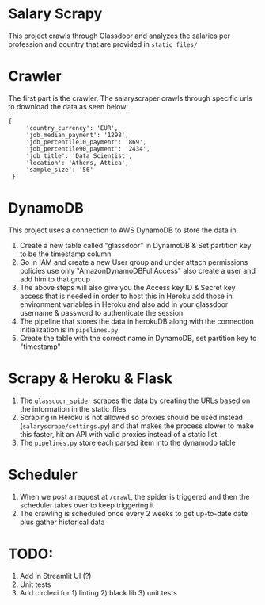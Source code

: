 # Salary Scrapy 
This project crawls through Glassdoor and analyzes the salaries per profession and country
that are provided in ``static_files/``

# Crawler
The first part is the crawler. The salaryscraper crawls through specific urls to download the data as seen below:

``` 
{
     'country_currency': 'EUR',
     'job_median_payment': '1298',
     'job_percentile10_payment': '869',
     'job_percentile90_payment': '2434',
     'job_title': 'Data Scientist',
     'location': 'Athens, Attica',
     'sample_size': '56'
 }
 ```

# DynamoDB
This project uses a connection to AWS DynamoDB to store the data in.
   1. Create a new table called "glassdoor" in DynamoDB & Set partition key to be the timestamp column 
   2. Go in IAM and create a new User group and under attach permissions policies use only "AmazonDynamoDBFullAccess" 
   also create a user and add him to that group
   3. The above steps will also give you the Access key ID & Secret key access that is needed in order to host this in Heroku
   add those in environment variables in Heroku and also add in your glassdoor username & password to authenticate the session
   4. The pipeline that stores the data in herokuDB along with the connection initialization is in `pipelines.py`
   5. Create the table with the correct name in DynamoDB, set partition key to "timestamp"

# Scrapy & Heroku & Flask 
   1. The ```glassdoor_spider``` scrapes the data by creating the URLs based on the information in the static_files
   2. Scraping in Heroku is not allowed so proxies should be used instead (`salaryscrape/settings.py`) and that makes the process slower
   to make this faster, hit an API with valid proxies instead of a static list
   3. The ```pipelines.py``` store each parsed item into the dynamodb table

# Scheduler
   1. When we post a request at ```/crawl```, the spider is triggered and then the scheduler takes over to keep triggering it 
   2. The crawling is scheduled once every 2 weeks to get up-to-date date plus gather historical data

# TODO: 
1. Add in Streamlit UI (?)
2. Unit tests 
3. Add circleci for 1) linting 2) black lib 3) unit tests